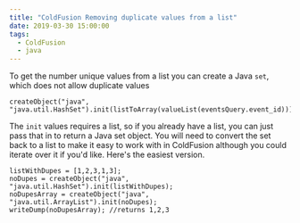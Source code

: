 ```yaml
---
title: "ColdFusion Removing duplicate values from a list"
date: 2019-03-30 15:00:00
tags:
  - ColdFusion
  - java
---
```


To get the number unique values from a list you can create a Java `set`, which does not allow duplicate values

    createObject("java", "java.util.HashSet").init(listToArray(valueList(eventsQuery.event_id))).size();

The `init` values requires a list, so if you already have a list, you can just pass that in to return a Java set object. You will need to convert the set back to a list to make it easy to work with in ColdFusion although you could iterate over it if you'd like. Here's the easiest version.

    listWithDupes = [1,2,3,1,3];
    noDupes = createObject("java", "java.util.HashSet").init(listWithDupes);
    noDupesArray = createObject("java", "java.util.ArrayList").init(noDupes);
    writeDump(noDupesArray); //returns 1,2,3
